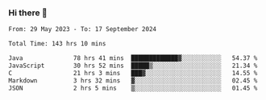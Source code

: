 ### Hi there 👋

<!--START_SECTION:waka-->

```txt
From: 29 May 2023 - To: 17 September 2024

Total Time: 143 hrs 10 mins

Java              78 hrs 41 mins  █████████████▓░░░░░░░░░░░   54.37 %
JavaScript        30 hrs 52 mins  █████▒░░░░░░░░░░░░░░░░░░░   21.34 %
C                 21 hrs 3 mins   ███▓░░░░░░░░░░░░░░░░░░░░░   14.55 %
Markdown          3 hrs 32 mins   ▓░░░░░░░░░░░░░░░░░░░░░░░░   02.45 %
JSON              2 hrs 5 mins    ▒░░░░░░░░░░░░░░░░░░░░░░░░   01.45 %
```

<!--END_SECTION:waka-->
<!--
**the-beef-calculator/the-beef-calculator** is a ✨ _special_ ✨ repository because its `README.md` (this file) appears on your GitHub profile.

Here are some ideas to get you started:

- 🔭 I’m currently working on ...
- 🌱 I’m currently learning ...
- 👯 I’m looking to collaborate on ...
- 🤔 I’m looking for help with ...
- 💬 Ask me about ...
- 📫 How to reach me: ...
- 😄 Pronouns: ...
- ⚡ Fun fact: ...
-->
